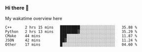 ### Hi there 👋

<!--
**Jassy930/Jassy930** is a ✨ _special_ ✨ repository because its `README.md` (this file) appears on your GitHub profile.

Here are some ideas to get you started:

- 🔭 I’m currently working on ...
- 🌱 I’m currently learning ...
- 👯 I’m looking to collaborate on ...
- 🤔 I’m looking for help with ...
- 💬 Ask me about ...
- 📫 How to reach me: ...
- 😄 Pronouns: ...
- ⚡ Fun fact: ...
-->

My wakatime overview here
<!--START_SECTION:waka-->
```text
C++      2 hrs 15 mins   █████████░░░░░░░░░░░░░░░░   35.88 % 
Python   2 hrs 13 mins   ████████▓░░░░░░░░░░░░░░░░   35.29 % 
CMake    44 mins         ███░░░░░░░░░░░░░░░░░░░░░░   11.87 % 
JSON     42 mins         ██▓░░░░░░░░░░░░░░░░░░░░░░   11.24 % 
Other    17 mins         █░░░░░░░░░░░░░░░░░░░░░░░░   04.60 % 
```
<!--END_SECTION:waka-->
